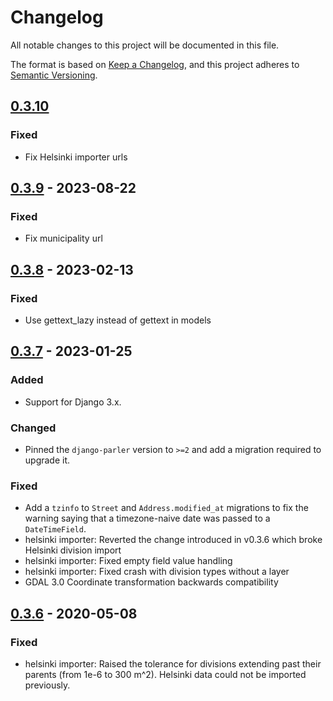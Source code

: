 # Changelog

All notable changes to this project will be documented in this file.

The format is based on [Keep a Changelog](https://keepachangelog.com/en/1.0.0/),
and this project adheres to [Semantic Versioning](https://semver.org/spec/v2.0.0.html).

## [0.3.10]
### Fixed
- Fix Helsinki importer urls

## [0.3.9] - 2023-08-22
### Fixed
- Fix municipality url

## [0.3.8] - 2023-02-13
### Fixed
- Use gettext_lazy instead of gettext in models

## [0.3.7] - 2023-01-25
### Added
- Support for Django 3.x.

### Changed
- Pinned the `django-parler` version to `>=2` and add a migration required to upgrade it.

### Fixed
- Add a `tzinfo` to `Street` and `Address.modified_at` migrations to fix the warning 
saying that a timezone-naive date was passed to a `DateTimeField`.
- helsinki importer: Reverted the change introduced in v0.3.6 which broke Helsinki division import
- helsinki importer: Fixed empty field value handling
- helsinki importer: Fixed crash with division types without a layer
- GDAL 3.0 Coordinate transformation backwards compatibility

## [0.3.6] - 2020-05-08

### Fixed
- helsinki importer: Raised the tolerance for divisions extending past their
  parents (from 1e-6 to 300 m^2). Helsinki data could not be imported previously.

[unreleased]: https://github.com/City-of-Helsinki/django-munigeo/compare/v0.3.10...HEAD
[0.3.10]: https://github.com/City-of-Helsinki/django-munigeo/compare/v0.3.9...v0.3.10
[0.3.9]: https://github.com/City-of-Helsinki/django-munigeo/compare/v0.3.8...v0.3.9
[0.3.8]: https://github.com/City-of-Helsinki/django-munigeo/compare/v0.3.7...v0.3.8
[0.3.7]: https://github.com/City-of-Helsinki/django-munigeo/compare/v0.3.6...v0.3.7
[0.3.6]: https://github.com/City-of-Helsinki/django-munigeo/compare/v0.3.5...v0.3.6
